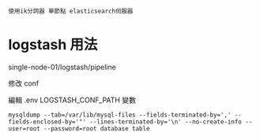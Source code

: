 ```
使用ik分詞器 單節點 elasticsearch伺服器
```

# logstash 用法

single-node-01/logstash/pipeline

修改 conf

編輯 .env LOGSTASH_CONF_PATH 變數

```
mysqldump --tab=/var/lib/mysql-files --fields-terminated-by=',' --fields-enclosed-by='"' --lines-terminated-by='\n' --no-create-info --user=root --password=root database table
```
